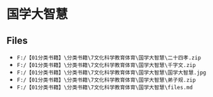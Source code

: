 # 国学大智慧

## Files

- `F:/【01分类书籍】\分类书籍\7文化科学教育体育\国学大智慧\二十四孝.zip`
- `F:/【01分类书籍】\分类书籍\7文化科学教育体育\国学大智慧\千字文.zip`
- `F:/【01分类书籍】\分类书籍\7文化科学教育体育\国学大智慧\国学大智慧.jpg`
- `F:/【01分类书籍】\分类书籍\7文化科学教育体育\国学大智慧\弟子规.zip`
- `F:/【01分类书籍】\分类书籍\7文化科学教育体育\国学大智慧\files.md`
